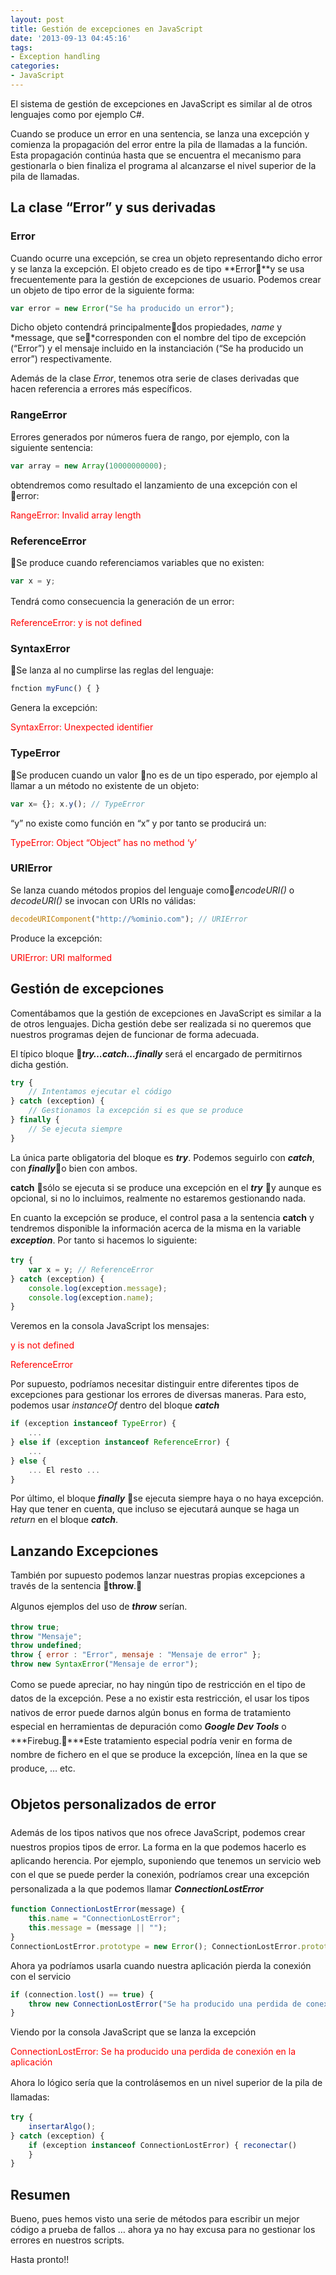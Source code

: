 ```yaml
---
layout: post
title: Gestión de excepciones en JavaScript
date: '2013-09-13 04:45:16'
tags:
- Exception handling
categories:
- JavaScript
---
```



El sistema de gestión de excepciones en JavaScript es similar al de otros lenguajes como por ejemplo C#.

Cuando se produce un error en una sentencia, se lanza una excepción y comienza la propagación del error entre la pila de llamadas a la función. Esta propagación continúa hasta que se encuentra el mecanismo para gestionarla o bien finaliza el programa al alcanzarse el nivel superior de la pila de llamadas.


## La clase “Error” y sus derivadas

### Error

Cuando ocurre una excepción, se crea un objeto representando dicho error y se lanza la excepción. El objeto creado es de tipo **Error**y se usa frecuentemente para la gestión de excepciones de usuario. Podemos crear un objeto de tipo error de la siguiente forma:


```javascript
var error = new Error("Se ha producido un error");
```


Dicho objeto contendrá <span>principalmente</span>dos propiedades, *name* y *message, que se*corresponden con el nombre del tipo de excepción (“Error”) y el mensaje incluido en la instanciación (“Se ha producido un error”) respectivamente.

Además de la clase *Error*, tenemos otra serie de clases derivadas que hacen referencia a errores más específicos.

### RangeError

Errores generados por números fuera de rango, por ejemplo, con la siguiente sentencia:

```javascript
var array = new Array(10000000000);
```


obtendremos como resultado el lanzamiento de una excepción con el error:

<span style="color: #ff0000;">RangeError: Invalid array length</span>

### ReferenceError

Se produce cuando referenciamos variables que no existen:

```javascript
var x = y;
```


<span style="font-size: 1em; line-height: 1.6em;">Tendrá como consecuencia la generación de un error:</span>

<span style="color: #ff0000;">ReferenceError: y is not defined</span>

### SyntaxError

Se lanza al no cumplirse las reglas del lenguaje:


```javascript
fnction myFunc() { }
```


Genera la excepción:

<span style="color: #ff0000;">SyntaxError: Unexpected identifier</span>

### TypeError

Se producen cuando un valor no es de un tipo esperado, por ejemplo al llamar a un método no existente de un objeto:

```javascript
var x= {}; x.y(); // TypeError
```


“y” no existe como función en “x” y por tanto se producirá un:

<span style="color: #ff0000;">TypeError: Object “Object” has no method ‘y’</span>

### URIError

Se lanza cuando métodos propios del lenguaje como*encodeURI()* o *decodeURI()* se invocan con URIs no válidas:

```javascript
decodeURIComponent("http://%ominio.com"); // URIError
```

Produce la excepción:

<span style="color: #ff0000;">URIError: URI malformed</span>


## Gestión de excepciones

Comentábamos que la gestión de excepciones en JavaScript es similar a la de otros lenguajes. Dicha gestión debe ser realizada si no queremos que nuestros programas dejen de funcionar de forma adecuada.

El típico bloque ***try…catch…finally*** será el encargado de permitirnos dicha gestión.

```javascript
try {
    // Intentamos ejecutar el código
} catch (exception) {
    // Gestionamos la excepción si es que se produce
} finally {
    // Se ejecuta siempre
}
```


La única parte obligatoria del bloque es ***try***. Podemos seguirlo con ***catch***, con ***finally***o bien con ambos.

**catch** sólo se ejecuta si se produce una excepción en el ***try*** y aunque es opcional, si no lo incluimos, realmente no estaremos gestionando nada.

En cuanto la excepción se produce, el control pasa a la sentencia **catch** y  tendremos disponible la información acerca de la misma en la variable </span>***exception***<span style="font-size: 1em; line-height: 1.6em;">. Por tanto si hacemos lo siguiente:</span>

```javascript
try {
    var x = y; // ReferenceError
} catch (exception) {
    console.log(exception.message);
    console.log(exception.name);
}
```

Veremos en la consola JavaScript los mensajes:

<span style="color: #ff0000;">y is not defined</span>

<span style="color: #ff0000;">ReferenceError</span>

Por supuesto, podríamos necesitar distinguir entre diferentes tipos de excepciones para gestionar los errores de diversas maneras. Para esto, podemos usar *instanceOf* dentro del bloque ***catch***


```javascript
if (exception instanceof TypeError) {
    ...
} else if (exception instanceof ReferenceError) {
    ...
} else {
    ... El resto ...
}

```

Por último, el bloque ***finally*** se ejecuta siempre haya o no haya excepción. Hay que tener en cuenta, que incluso se ejecutará aunque se haga un *return* en el bloque ***catch***.

## Lanzando Excepciones

También por supuesto podemos lanzar nuestras propias excepciones a través de la sentencia **throw**.

<span style="font-size: 1em; line-height: 1.6em;">Algunos ejemplos del uso de ***throw*** serían.</span>

```javascript
throw true;
throw "Mensaje";
throw undefined;
throw { error : "Error", mensaje : "Mensaje de error" };
throw new SyntaxError("Mensaje de error");
```

<span style="font-size: 1em; line-height: 1.6em;">Como se puede apreciar, no hay ningún tipo de restricción en el tipo de datos de la excepción. Pese a no existir esta restricción, el usar los tipos nativos de error puede darnos algún bonus en forma de tratamiento especial en herramientas de depuración como ***Google Dev Tools*** o ***Firebug.***Este tratamiento especial podría venir en forma de nombre de fichero en el que se produce la excepción, línea en la que se produce, … etc.</span>


## <span style="font-size: 1em; line-height: 1.6em;">Objetos personalizados de error</span>

<span style="font-size: 1em; line-height: 1.6em;">Además de los tipos nativos que nos ofrece JavaScript, podemos crear nuestros propios tipos de error. La forma en la que podemos hacerlo es aplicando herencia. Por ejemplo, suponiendo que tenemos un servicio web con el que se puede perder la conexión, podríamos crear una excepción personalizada a la que podemos llamar ***ConnectionLostError***</span>

```javascript
function ConnectionLostError(message) {
    this.name = "ConnectionLostError";
    this.message = (message || "");
}
ConnectionLostError.prototype = new Error(); ConnectionLostError.prototype.constructor = ConnectionLostError;
```


Ahora ya podríamos usarla cuando nuestra aplicación pierda la conexión con el servicio

```javascript
if (connection.lost() == true) {
    throw new ConnectionLostError("Se ha producido una perdida de conexión en la aplicación");
}
```


Viendo por la consola JavaScript que se lanza la excepción

<span style="color: #ff0000;">ConnectionLostError: Se ha producido una perdida de conexión en la aplicación</span>

<span style="font-size: 1em; line-height: 1.6em;">Ahora lo lógico sería que la controlásemos en un nivel superior de la pila de llamadas:</span>


```javascript
try {
    insertarAlgo();
} catch (exception) {
    if (exception instanceof ConnectionLostError) { reconectar()
    }
}
```


## Resumen

Bueno, pues hemos visto una serie de métodos para escribir un mejor código a prueba de fallos … ahora ya no hay excusa para no gestionar los errores en nuestros scripts.

Hasta pronto!!


